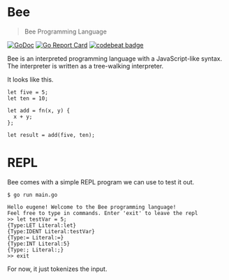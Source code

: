 # Bee

> Bee Programming Language

[![GoDoc](https://godoc.org/github.com/eugenetriguba/bee?status.svg)](https://godoc.org/github.com/eugenetriguba/bee)
[![Go Report Card](https://goreportcard.com/badge/github.com/eugenetriguba/bee)](https://goreportcard.com/report/github.com/eugenetriguba/bee)
[![codebeat badge](https://codebeat.co/badges/5405b9cd-2a4b-4dab-afe4-17a8866035b9)](https://codebeat.co/projects/github-com-eugenetriguba-bee-master)

Bee is an interpreted programming language with a JavaScript-like syntax.
The interpreter is written as a tree-walking interpreter.

It looks like this.

```
let five = 5;
let ten = 10;

let add = fn(x, y) {
  x + y;
};

let result = add(five, ten);
```

# REPL

Bee comes with a simple REPL program we can use to test it out.

```
$ go run main.go

Hello eugene! Welcome to the Bee programming language!
Feel free to type in commands. Enter 'exit' to leave the repl
>> let testVar = 5;
{Type:LET Literal:let}
{Type:IDENT Literal:testVar}
{Type:= Literal:=}
{Type:INT Literal:5}
{Type:; Literal:;}
>> exit
```

For now, it just tokenizes the input.
